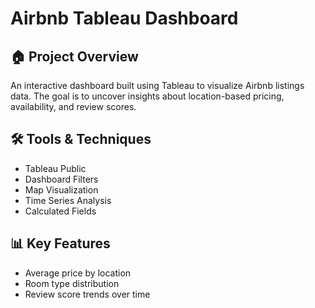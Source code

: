 # Airbnb Tableau Dashboard

## 🏠 Project Overview
An interactive dashboard built using Tableau to visualize Airbnb listings data. The goal is to uncover insights about location-based pricing, availability, and review scores.

## 🛠️ Tools & Techniques
- Tableau Public
- Dashboard Filters
- Map Visualization
- Time Series Analysis
- Calculated Fields

## 📊 Key Features
- Average price by location
- Room type distribution
- Review score trends over time
